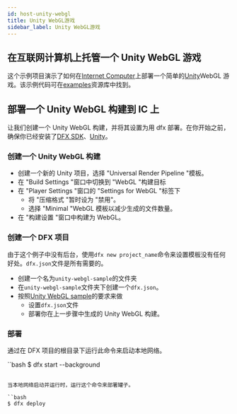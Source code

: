 ```yaml
---
id: host-unity-webgl
title: Unity WebGL游戏
sidebar_label: Unity WebGL游戏
---
```


## 在互联网计算机上托管一个 Unity WebGL 游戏

这个示例项目演示了如何在[Internet Computer](https://github.com/dfinity/ic)上部署一个简单的[Unity](https://unity.com/)WebGL 游戏。该示例代码可在[examples](https://github.com/dfinity/examples/tree/master/hosting/unity-webgl-template)资源库中找到。

## 部署一个 Unity WebGL 构建到 IC 上

让我们创建一个 Unity WebGL 构建，并将其设置为用 dfx 部署。在你开始之前，确保你已经安装了[DFX SDK](https://smartcontracts.org/docs/quickstart/local-quickstart.html#download-and-install)、[Unity](https://unity.com/download)。

### 创建一个 Unity WebGL 构建

- 创建一个新的 Unity 项目，选择 "Universal Render Pipeline "模板。
- 在 "Build Settings "窗口中切换到 "WebGL "构建目标
- 在 "Player Settings "窗口的 "Settings for WebGL "标签下
  - 将 "压缩格式 "暂时设为 "禁用"。
  - 选择 "Minimal "WebGL 模板以减少生成的文件数量。
- 在 "构建设置 "窗口中构建为 WebGL。

### 创建一个 DFX 项目

由于这个例子中没有后台，使用`dfx new project_name`命令来设置模板没有任何好处。`dfx.json`文件是所有需要的。

- 创建一个名为`unity-webgl-sample`的文件夹
- 在`unity-webgl-sample`文件夹下创建一个`dfx.json`。
- 按照[Unity WebGL sample](https://github.com/dfinity/examples/tree/master/hosting/unity-webgl-template)的要求来做
  - 设置`dfx.json`文件
  - 部署你在上一步骤中生成的 Unity WebGL 构建。

### 部署

通过在 DFX 项目的根目录下运行此命令来启动本地网络。

``bash
$ dfx start --background

```

当本地网络启动并运行时，运行这个命令来部署罐子。

``bash
$ dfx deploy
```
